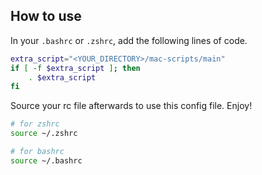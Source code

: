 ## How to use

In your `.bashrc` or `.zshrc`, add the following lines of code.

```bash
extra_script="<YOUR_DIRECTORY>/mac-scripts/main"
if [ -f $extra_script ]; then
	. $extra_script
fi
```

Source your rc file afterwards to use this config file. Enjoy!

```bash
# for zshrc
source ~/.zshrc

# for bashrc
source ~/.bashrc
```
